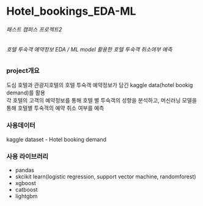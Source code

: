 # Hotel_bookings_EDA-ML
###### 패스트 캠퍼스 프로젝트2 
###### 호텔 투숙객 예약정보 EDA / ML model 활용한 호텔 투숙객 취소여부 예측

### project개요
도심 호텔과 관광지호텔의 호텔 투숙객 예약정보가 담긴 kaggle data(hotel bookig demand)를 활용   
각 호텔의 고객의 예약정보를 통해 호텔 별 투숙객의 성향을 분석하고, 머신러닝 모델을 통해 호텔별 투숙객의 예약 취소 여부를 예측 

### 사용데이터
kaggle dataset - Hotel booking demand

### 사용 라이브러리
- pandas
- skcikit learn(logistic regression, support vector machine, randomforest)
- xgboost
- catboost
- lightgbm
